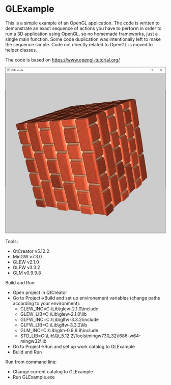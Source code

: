 # GLExample

This is a simple example of an OpenGL application. The code is written to demonstrate an exact sequence of actions you have to perform in order to run a 3D application using OpenGL, so no homemade frameworks, just a single main function. Some code duplication was intentionally left to make the sequence simple. Code not directly related to OpenGL is moved to helper classes.

The code is based on https://www.opengl-tutorial.org/

![Screenshot image](example.jpg)

Tools:

* QtCreator v5.12.2
* MinGW v7.3.0
* GLEW v2.1.0
* GLFW v3.3.2
* GLM v0.9.9.8

Build and Run:

* Open project in QtCreator
* Go to Project->Build and set up environement variables (change paths according to your environment):
  * GLEW_INC=C:\Lib\glew-2.1.0\include
  * GLEW_LIB=C:\Lib\glew-2.1.0\lib
  * GLFW_INC=C:\Lib\glfw-3.3.2\include
  * GLFW_LIB=C:\Lib\glfw-3.3.2\lib
  * GLM_INC=C:\Lib\glm-0.9.9.8\include
  * STD_LIB=C:\Lib\Qt_5.12.2\Tools\mingw730_32\i686-w64-mingw32\lib
* Go to Project->Run and set up work catalog to GLExample
* Build and Run

Run from command line:
* Change current catalog to GLExample
* Run GLExample.exe
